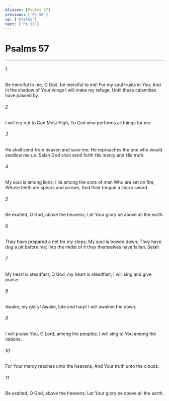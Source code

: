 ```yaml
---
Aliases: [Psalms 57]
previous: ['Ps 56']
up: ['Psalms']
next: ['Ps 58']
---
```

# Psalms 57

***


###### 1 
Be merciful to me, O God, be merciful to me! For my soul trusts in You; And in the shadow of Your wings I will make my refuge, Until these calamities have passed by. 

###### 2 
I will cry out to God Most High, To God who performs all things for me. 

###### 3 
He shall send from heaven and save me; He reproaches the one who would swallow me up. Selah God shall send forth His mercy and His truth. 

###### 4 
My soul is among lions; I lie among the sons of men Who are set on fire, Whose teeth are spears and arrows, And their tongue a sharp sword. 

###### 5 
Be exalted, O God, above the heavens; Let Your glory be above all the earth. 

###### 6 
They have prepared a net for my steps; My soul is bowed down; They have dug a pit before me; Into the midst of it they themselves have fallen. Selah 

###### 7 
My heart is steadfast, O God, my heart is steadfast; I will sing and give praise. 

###### 8 
Awake, my glory! Awake, lute and harp! I will awaken the dawn. 

###### 9 
I will praise You, O Lord, among the peoples; I will sing to You among the nations. 

###### 10 
For Your mercy reaches unto the heavens, And Your truth unto the clouds. 

###### 11 
Be exalted, O God, above the heavens; Let Your glory be above all the earth.
